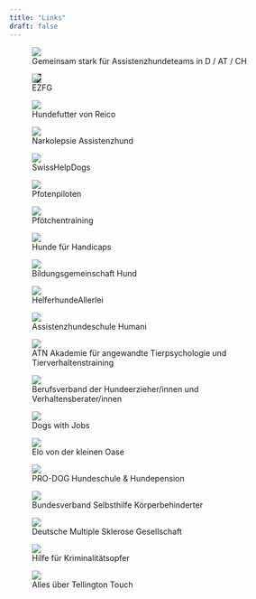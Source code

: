 ```yaml
---
title: "Links"
draft: false
---
```

<div class="linkgrid">
    <figure class="griditem"><a target="_blank" rel="noopener noreferrer" href="https://www.assistenzhundeteams.com/"><img src="/images/assistenzhundeteams.png"/></a><figcaption>Gemeinsam stark für Assistenzhundeteams in D / AT / CH</figcaption></figure>
    <figure class="griditem"><a target="_blank" rel="noopener noreferrer" href="https://ezfg.de/"><img style="background: linear-gradient(0deg,#002966 0%,#011431 100%);" src="/images/EZFG_Logo_inv.svg"/></a><figcaption>EZFG</figcaption></figure>
    <figure class="griditem"><a target="_blank" rel="noopener noreferrer" href="https://reico-vital.com/de/"><img src="/images/reico.png"/></a><figcaption>Hundefutter von Reico</figcaption></figure>
    <figure class="griditem"><a target="_blank" rel="noopener noreferrer" href="https://www.narkolepsie-assistenzhund.com/"><img src="/images/narkolepsie_assistenzhund_logo.jpg"/></a><figcaption>Narkolepsie Assistenzhund</figcaption></figure>
    <figure class="griditem"><a target="_blank" rel="noopener noreferrer" href="https://www.swisshelpdogs.ch/"><img src="/images/swisshelpdogs.png"/></a><figcaption>SwissHelpDogs</figcaption></figure>
    <figure class="griditem"><a target="_blank" rel="noopener noreferrer" href="https://www.pfotenpiloten.org/"><img src="/images/pfotenpiloten_logo.gif"/></a><figcaption>Pfotenpiloten</figcaption></figure>
    <figure class="griditem"><a target="_blank" rel="noopener noreferrer" href="https://pfoetchentraining.com/"><img src="/images/pfoetchentraining_logo.png"/></a><figcaption>Pfötchentraining</figcaption></figure>
    <figure class="griditem"><a target="_blank" rel="noopener noreferrer" href="https://www.hundefuerhandicaps.de/"><img src="/images/hundefuerhandicaps_logo.webp"/></a><figcaption>Hunde für Handicaps</figcaption></figure>
    <figure class="griditem"><a target="_blank" rel="noopener noreferrer" href="https://bildungsgemeinschaft-hund.de/"><img src="/images/bildungsgemeinschafthund_logo.webp"/></a><figcaption>Bildungsgemeinschaft Hund </figcaption></figure>
    <figure class="griditem"><a target="_blank" rel="noopener noreferrer" href="https://www.helferhundeallerlei.de/"><img src="/images/helferhundeallerlei.png"/></a><figcaption>HelferhundeAllerlei</figcaption></figure>
    <figure class="griditem"><a target="_blank" rel="noopener noreferrer" href="https://www.hum-ani.de/"><img src="/images/humani_logo.png"/></a><figcaption>Assistenzhundeschule Humani</figcaption></figure>
    <figure class="griditem"><a target="_blank" rel="noopener noreferrer" href="https://atn-akademie.com/"><img src="/images/atn_logo.svg"/></a><figcaption>ATN Akademie für angewandte Tierpsycho­logie und Tierverhaltens­training</figcaption></figure>
    <figure class="griditem"><a target="_blank" rel="noopener noreferrer" href="https://www.hundeschulen.de/"><img src="/images/hundeschulen_logo.png"/></a><figcaption>Berufsverband der Hundeerzieher/innen und Verhaltensberater/innen</figcaption></figure>
    <figure class="griditem"><a target="_blank" rel="noopener noreferrer" href="https://dogs-with-jobs.de/"><img src="/images/dogswithjobs_logo.PNG"/></a><figcaption>Dogs with Jobs</figcaption></figure>
    <figure class="griditem"><a target="_blank" rel="noopener noreferrer" href="https://www.elo-ein-toller-hundetyp.de/"><img src="/images/eloeintollerhund_logo.webp"/></a><figcaption>Elo von der kleinen Oase </figcaption></figure>
    <figure class="griditem"><a target="_blank" rel="noopener noreferrer" href="https://www.hundeschule-pro-dog.de/"><img src="/images/prodog_logo.png"/></a><figcaption>PRO-DOG Hundeschule & Hundepension</figcaption></figure>
    <figure class="griditem"><a target="_blank" rel="noopener noreferrer" href="https://www.bsk-ev.org/"><img src="/images/bsk_ev_logo.svg"/></a><figcaption>Bundesverband Selbsthilfe Körperbehinderter</figcaption></figure>
    <figure class="griditem"><a target="_blank" rel="noopener noreferrer" href="https://www.dmsg.de/"><img src="/images/dmsg_logo.svg"/></a><figcaption>Deutsche Multiple Sklerose Gesellschaft</figcaption></figure>
    <figure class="griditem"><a target="_blank" rel="noopener noreferrer" href="https://weisser-ring.de/"><img src="/images/weisser_ring_logo.svg"/></a><figcaption>Hilfe für Kriminalitätsopfer</figcaption></figure>
    <figure class="griditem"><a target="_blank" rel="noopener noreferrer" href="https://tellington-methode.de/"><img src="/images/tteam-logo.png"/></a><figcaption>Alles über Tellington Touch </figcaption></figure>
</div>
